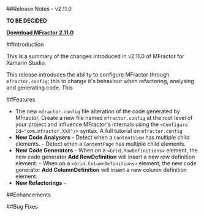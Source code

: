 
##Release Notes - v2.11.0

**TO BE DECIDED**

**[Download MFractor 2.11.0](http://addins.mfractor.com/releases/2.11.00/MFractor.MFractor_2.11.00.mpack)**

##Introduction

This is a summary of the changes introduced in v2.11.0 of MFractor for Xamarin Studio.

This release introduces the ability to configure MFractor through `mfractor.config`; this to change it's behaviour when refactoring, analysing and generating code. This


##Features

   - The new `mfractor.config` file alteration of the code generated by MFractor. Create a new file named `mfractor.config` at the root level of your project and influence MFractor's internals using the `<Configure Id="com.mfractor.XXX"/>` syntax. A full tutorial on `mfractor.config`
   - **New Code Analysers**
    - Detect when a `ContentView` has multiple child elements.
    - Detect when a `ContentPage` has multiple child elements.
   - **New Code Generators**
    - When on a `<Grid.RowDefinitions>` element, the new code generator **Add RowDefinition** will insert a new row definition element.
    - When on a `<Grid.ColumnDefinitions>` element, the new code generator **Add ColumnDefinition** will insert a new column definition element.
   - **New Refactorings**
    -  

##Enhancements


##Bug Fixes
